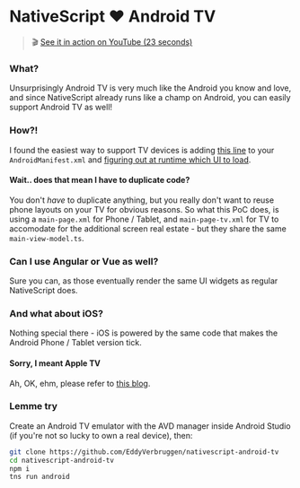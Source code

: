 # NativeScript ❤️ Android TV

> 🎬 [See it in action on YouTube (23 seconds)](https://www.youtube.com/watch?v=b9Wv0IzN3ts)

### What?
Unsurprisingly Android TV is very much like the Android you know and love,
and since NativeScript already runs like a champ on Android, you can easily
support Android TV as well!

### How?!
I found the easiest way to support TV devices is adding [this line](https://github.com/EddyVerbruggen/nativescript-android-tv/blob/3b3201e979bff762cc4bc36ad04eb946cb48bd6d/app/App_Resources/Android/AndroidManifest.xml#L48) to your `AndroidManifest.xml`
and [figuring out at runtime which UI to load](https://github.com/EddyVerbruggen/nativescript-android-tv/blob/db3848abc508d700ecb80e320c5e5374b1f2073b/app/app.ts#L6-L19).

#### Wait.. does that mean I have to duplicate code?
You don't *have* to duplicate anything, but you really don't want to reuse phone layouts on your TV
for obvious reasons. So what this PoC does, is using a `main-page.xml` for Phone / Tablet, and `main-page-tv.xml`
for TV to accomodate for the additional screen real estate - but they share the same `main-view-model.ts`.

### Can I use Angular or Vue as well?
Sure you can, as those eventually render the same UI widgets as regular NativeScript does.

### And what about iOS?
Nothing special there - iOS is powered by the same code that makes the Android Phone / Tablet version tick.

#### Sorry, I meant Apple TV
Ah, OK, ehm, please refer to [this blog](https://www.nativescript.org/blog/running-the-nativescript-runtime-for-ios-on-apple-tv).

### Lemme try
Create an Android TV emulator with the AVD manager inside Android Studio (if you're not so lucky to own a real device), then:
 
```bash
git clone https://github.com/EddyVerbruggen/nativescript-android-tv
cd nativescript-android-tv
npm i
tns run android
```
